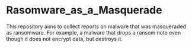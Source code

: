 # Rasomware_as_a_Masquerade
This repository aims to collect reports on malware that was masqueraded as ransomware. For example, a malware that drops a ransom note even though it does not encrypt data, but destroys it.
